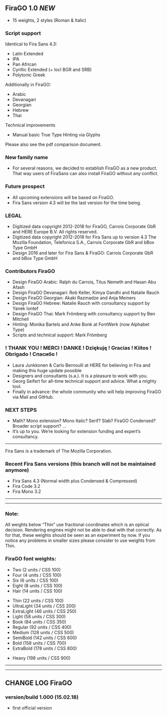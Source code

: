 ## FiraGO 1.0 *NEW*

- 15 weights, 2 styles (Roman & Italic)

### Script support 

Identical to Fira Sans 4.3:
- Latin Extended
- IPA
- Pan African
- Cyrillic Extended (+ locl BGR and SRB)
- Polytonic Greek

Additionally in FiraGO:
- Arabic
- Devanagari
- Georgian
- Hebrew
- Thai

Technical improvements
- Manual basic True Type Hinting via Glyphs

Please also see the pdf comparison document.

### New family name
- For several reasons, we decided to establish FiraGO as a new product. That way users of FiraSans can also install FiraGO without any conflict.
 
### Future prospect
- All upcoming extensions will be based on FiraGO.
- Fira Sans version 4.3 will be the last version for the time being. 

### LEGAL
- Digitized data copyright 2012-2018 for FiraGO, Carrois Corporate GbR and HERE Europe B.V. All rights reserved. 
- Digitized data copyright 2012-2018 for Fira Sans up to version 4.3 The Mozilla Foundation, Telefonica S.A., Carrois Corporate GbR and bBox Type GmbH
- Design 2016 and later for Fira Sans & FiraGO: Carrois Corporate GbR and bBox Type GmbH

### Contributors FiraGO

- Design FiraGO Arabic: Ralph du Carrois, Titus Nemeth and Hasan Abu Afash 
- Design FiraGO Devanagari: Rob Keller, Kimya Gandhi and Natalie Rauch
- Design FiraGO Georgian: Akaki Razmadze and Anja Meiners
- Design FiraGO Hebrew: Natalie Rauch with consultancy support by Yanek Iontef
- Design FiraGO Thai: Mark Frömberg with consultancy support by Ben Mitchell
- Hinting: Monika Bartels and Anke Bonk at FontWerk (now Alphabet Type)
- Scripts and technical support: Mark Frömberg

### ! THANK YOU ! MERCI ! DANKE ! Dziękuję !  Gracias ! Kiitos ! Obrigado ! Спасибо !

- Laura Junkkonen & Carlo Bernoulli at HERE for believing in Fira and making this huge update possible
- Designers and consultants (s.a.). It is a pleasure to work with you.
- Georg Seifert for all-time technical support and advice. What a mighty tool.
- Finally in advance: the whole community who will help improving FiraGO via Mail and GitHub.

### NEXT STEPS 

- Math? Mono extension? Mono Italic? Serif? Slab? FiraGO Condensed? Broader script support? …
- It’s up to you. We’re looking for extension funding and expert’s consultancy.

_ _ _ _ _ _ _ _ _ _ _ _ _ _ _ _ _ _ _ _

Fira Sans is a trademark of The Mozilla Corporation.

### Recent Fira Sans versions (this branch will not be maintained anymore)

- Fira Sans 4.3 (Normal width plus Condensed & Compressed)
- Fira Code 3.2
- Fira Mono 3.2

_ _ _ _ _ _ _ _ _ _ _ _ _ _ _ _ _ _ _ _
_ _ _ _ _ _ _ _ _ _ _ _ _ _ _ _ _ _ _ _

### Note:

All weights below “Thin” use fractional coordinates which is an optical decision. Rendering engines might not be able to deal with that correctly. As for that, these weights should be seen as an experiment by now. If you notice any problems in smaller sizes please consider to use weights from Thin.

### FiraGO font weights:

- Two 			(2 units / CSS 100)
- Four 			(4 units / CSS 100)
- Six  			(6 units / CSS 100)
- Eight			(8 units / CSS 100)
- Hair 			(14 units / CSS 100)
* Thin 			(22 units / CSS 100)
* UltraLight 	(34 units / CSS 200)
* ExtraLight 	(46 units / CSS 250)
* Light 		(58 units / CSS 300)
* Book 			(84 units / CSS 350)
* Regular 		(92 units / CSS 400)
* Medium 		(128 units / CSS 500)
* SemiBold 		(142 units / CSS 600)
* Bold 			(158 units / CSS 700)
* ExtraBold 	(178 units / CSS 800)
- Heavy 		(198 units / CSS 900)

_ _ _ _ _ _ _ _ _ _ _ _ _ _ _ _ _ _ _ _
_ _ _ _ _ _ _ _ _ _ _ _ _ _ _ _ _ _ _ _

## CHANGE LOG FiraGO

### version/build 1.000 (15.02.18)
- first official version
